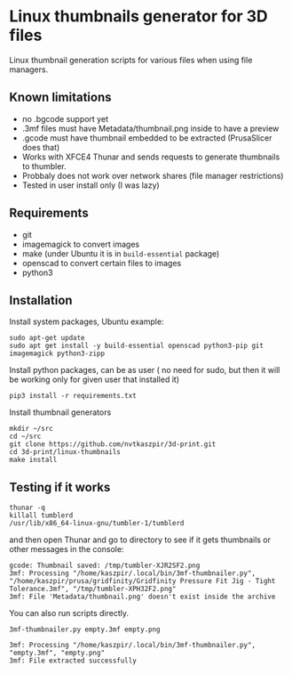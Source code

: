 # Linux thumbnails generator for 3D files

Linux thumbnail generation scripts for various files when using file managers.

## Known limitations

- no .bgcode support yet
- .3mf files must have Metadata/thumbnail.png inside to have a preview
- .gcode must have thumbnail embedded to be extracted (PrusaSlicer does that)
- Works with XFCE4 Thunar and sends requests to generate thumbnails to thumbler.
- Probbaly does not work over network shares (file manager restrictions)
- Tested in user install only (I was lazy)

## Requirements

- git
- imagemagick to convert images
- make (under Ubuntu it is in `build-essential` package)
- openscad to convert certain files to images
- python3

## Installation

Install system packages, Ubuntu example:

```shell
sudo apt-get update
sudo apt get install -y build-essential openscad python3-pip git imagemagick python3-zipp

```

Install python packages, can be as user ( no need for sudo, but then it will be
working only for given user that installed it)

```shell
pip3 install -r requirements.txt
```

Install thumbnail generators

```shell
mkdir ~/src
cd ~/src
git clone https://github.com/nvtkaszpir/3d-print.git
cd 3d-print/linux-thumbnails
make install
```

## Testing if it works

```shell
thunar -q
killall tumblerd
/usr/lib/x86_64-linux-gnu/tumbler-1/tumblerd
```

and then open Thunar and go to directory to see if it gets thumbnails
or other messages in the console:

<!-- markdownlint-disable MD013 -->

```text
gcode: Thumbnail saved: /tmp/tumbler-XJR2SF2.png
3mf: Processing "/home/kaszpir/.local/bin/3mf-thumbnailer.py", "/home/kaszpir/prusa/gridfinity/Gridfinity Pressure Fit Jig - Tight Tolerance.3mf", "/tmp/tumbler-XPH32F2.png"
3mf: File 'Metadata/thumbnail.png' doesn't exist inside the archive

```
<!-- markdownlint-enable MD013 -->

You can also run scripts directly.

```shell
3mf-thumbnailer.py empty.3mf empty.png
```

```text
3mf: Processing "/home/kaszpir/.local/bin/3mf-thumbnailer.py", "empty.3mf", "empty.png"
3mf: File extracted successfully
```

